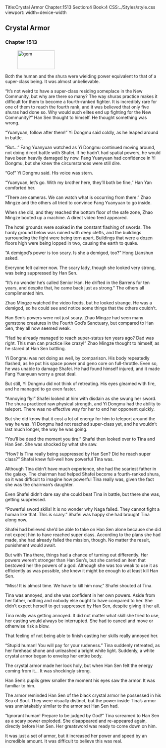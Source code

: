Title:Crystal Armor 
Chapter:1513 
Section:4 
Book:4 
CSS:../Styles/style.css 
viewport: width=device-width
  
## Crystal Armor
### Chapter 1513
  
<figure>
	<img src="../Images/gem.gif" alt="gem" id="gem" width="120" height="60" />
</figure>
  

  
Both the human and the shura were wielding power equivalent to that of a super-class being. It was almost unbelievable.

“It’s not weird to have a super-class residing someplace in the New Community, but why are there so many? The way shuras practice makes it difficult for them to become a fourth-ranked fighter. It is incredibly rare for one of them to reach the fourth rank, and it was believed that only five shuras had done so. Why would such elites end up fighting for the New Community?” Han Sen thought to himself. He thought something was wrong.

“Yuanyuan, follow after them!” Yi Dongmu said coldly, as he leaped around in battle.

“But…” Fang Yuanyuan watched as Yi Dongmu continued moving around, not doing direct battle with Shafei. If he hadn’t had spatial powers, he would have been heavily damaged by now. Fang Yuanyuan had confidence in Yi Dongmu, but she knew the circumstances were still dire.

“Go!” Yi Dongmu said. His voice was stern.

“Yuanyuan, let’s go. With my brother here, they’ll both be fine,” Han Yan comforted her.

“There are cameras. We can watch what is occurring from there.” Zhao Mingze and the others all tried to convince Fang Yuanyuan to go inside.

When she did, and they reached the bottom floor of the safe zone, Zhao Mingze booted up a machine. A direct video feed appeared.

The hotel grounds were soaked in the constant flashing of swords. The hardy ground below was ruined with deep clefts, and the buildings surrounding the fight were being torn apart. Buildings that were a dozen floors high were being lopped in two, causing the earth to quake.

“A demigod’s power is too scary. Is she a demigod, too?” Hong Lianshun asked.

Everyone felt calmer now. The scary lady, though she looked very strong, was being suppressed by Han Sen.

“It’s no wonder he’s called Senior Han. He drifted in the Barrens for ten years, and despite that, he came back just as strong.” The others all complimented him.

Zhao Mingze watched the video feeds, but he looked strange. He was a demigod, so he could see and notice some things that the others couldn’t.

Han Sen’s powers were not just scary. Zhao Mingze had seen many gemstone creatures in the Fourth God’s Sanctuary, but compared to Han Sen, they all now seemed weak.

“Had he already managed to reach super-status ten years ago? Dad was right. This man can practice like crazy!” Zhao Mingze thought to himself, as he stared at Han Sen battling.

Yi Dongmu was not doing as well, by comparison. His body repeatedly flashed, as he put his space power and geno core on full-throttle. Even so, he was unable to damage Shafei. He had found himself injured, and it made Fang Yuanyuan worry a great deal.

But still, Yi Dongmu did not think of retreating. His eyes gleamed with fire, and he managed to go even faster.

“Annoying fly!” Shafei looked at him with disdain as she swung her sword. The shura practiced raw physical strength, and Yi Dongmu had the ability to teleport. There was no effective way for her to end her opponent quickly.

But she did know that it cost a lot of energy for him to teleport around the way he was. Yi Dongmu had not reached super-class yet, and he wouldn’t last much longer, the way he was going.

“You’ll be dead the moment you tire.” Shafei then looked over to Tina and Han Sen. She was shocked by what she saw.

“How? Is Tina really being suppressed by Han Sen? Did he reach super class?” Shafei knew full-well how powerful Tina was.

Although Tina didn’t have much experience, she had the scariest father in the galaxy. The chairman had helped Shafei become a fourth-ranked shura, so it was difficult to imagine how powerful Tina really was, given the fact she was the chairman’s daughter.

Even Shafei didn’t dare say she could beat Tina in battle, but there she was, getting suppressed.

“Powerful sword skills! It is no wonder why Naga failed. They cannot fight a human like that. This is scary.” Shafei was happy she had brought Tina along now.

Shafei had believed she’d be able to take on Han Sen alone because she did not expect him to have reached super class. According to the plans she had made, she had already failed the mission, though. No matter the result, punishment would await.

But with Tina there, things had a chance of turning out differently. Her powers weren’t stronger than Han Sen’s, but she carried an item that bestowed her the powers of a god. Although she was too weak to use it as efficiently as was possible, she knew it might be enough to at least kill Han Sen.

“Miss! It is almost time. We have to kill him now,” Shafei shouted at Tina.

Tina was annoyed, and she was confident in her own powers. Aside from her father, nothing and nobody else ought to have compared to her. She didn’t expect herself to get suppressed by Han Sen, despite giving it her all.

Tina really was getting annoyed. It did not matter what skill she tried to use, her casting would always be interrupted. She had to cancel and move or otherwise risk a blow.

That feeling of not being able to finish casting her skills really annoyed her.

“Stupid human! You will pay for your rudeness.” Tina suddenly retreated, as her forehead shone and unleashed a bright white light. Suddenly, a white crystal armor began to envelop her entire body.

The crystal armor made her look holy, but when Han Sen felt the energy coming from it… It was shockingly strong.

Han Sen’s pupils grew smaller the moment his eyes saw the armor. It was familiar to him.

The armor reminded Han Sen of the black crystal armor he possessed in his Sea of Soul. They were visually distinct, but the power inside Tina’s armor was unmistakably similar to the armor set Han Sen had.

“Ignorant human! Prepare to be judged by God!” Tina screamed to Han Sen as a scary power exploded. She disappeared and re-appeared again, directly before Han Sen. Her greatsword was ready to come down on him.

It was just a set of armor, but it increased her power and speed by an incredible amount. It was difficult to believe this was real.